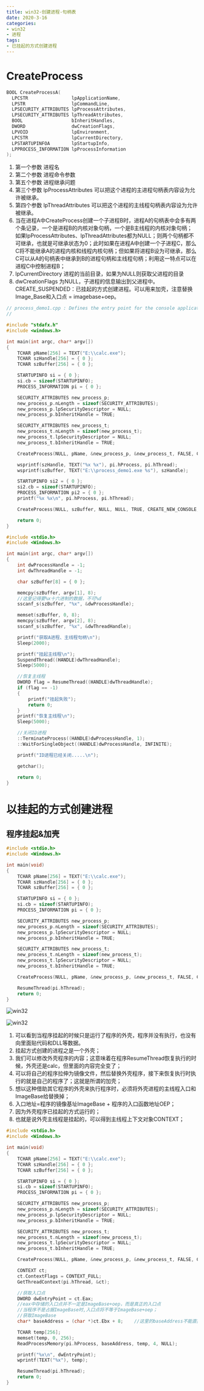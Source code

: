 ```yaml
---
title: win32-创建进程-句柄表
date: 2020-3-16
categories: 
- win32
- 进程
tags: 
- 已挂起的方式创建进程
---
```


# CreateProcess

```c
BOOL CreateProcessA(
  LPCSTR                lpApplicationName,
  LPSTR                 lpCommandLine,
  LPSECURITY_ATTRIBUTES lpProcessAttributes,
  LPSECURITY_ATTRIBUTES lpThreadAttributes,
  BOOL                  bInheritHandles,
  DWORD                 dwCreationFlags,
  LPVOID                lpEnvironment,
  LPCSTR                lpCurrentDirectory,
  LPSTARTUPINFOA        lpStartupInfo,
  LPPROCESS_INFORMATION lpProcessInformation
);
```

1. 第一个参数   进程名
2. 第二个参数   进程命令参数
3. 第五个参数   进程继承问题
4. 第三个参数   lpProcessAttributes 可以把这个进程的主进程句柄表内容设为允许被继承。
5. 第四个参数   lpThreadAttributes  可以把这个进程的主线程句柄表内容设为允许被继承。
6. 当在进程A中CreateProcess创建一个子进程B时，进程A的句柄表中会多有两个条记录，一个是进程B的内核对象句柄，一个是B主线程的内核对象句柄；如果lpProcessAttributes、lpThreadAttributes都为NULL；则两个句柄都不可继承，也就是可继承状态为0；此时如果在进程A中创建一个子进程C，那么C将不能继承A的进程内核和线程内核句柄；但如果将进程B设为可继承，那么C可以从A的句柄表中继承到B的进程句柄和主线程句柄；利用这一特点可以在进程C中控制进程B；
1. lpCurrentDirectory   进程的当前目录，如果为NULL则获取父进程的目录
2. dwCreationFlags  为NULL，子进程的信息输出到父进程中。CREATE_SUSPENDED：已挂起的方式创建进程。可以用来加壳，注意替换Image_Base和入口点 = imagebase+oep。

```c
// process_demo1.cpp : Defines the entry point for the console application.
//

#include "stdafx.h"
#include <windows.h>

int main(int argc, char* argv[])
{
	TCHAR pName[256] = TEXT("E:\\calc.exe");
	TCHAR szHandle[256] = { 0 };
	TCHAR szBuffer[256] = { 0 };

	STARTUPINFO si = { 0 };
	si.cb = sizeof(STARTUPINFO);
	PROCESS_INFORMATION pi = { 0 };

	SECURITY_ATTRIBUTES new_process_p;
	new_process_p.nLength = sizeof(SECURITY_ATTRIBUTES);
	new_process_p.lpSecurityDescriptor = NULL;
	new_process_p.bInheritHandle = TRUE;

	SECURITY_ATTRIBUTES new_process_t;
	new_process_t.nLength = sizeof(new_process_t);
	new_process_t.lpSecurityDescriptor = NULL;
	new_process_t.bInheritHandle = TRUE;

	CreateProcess(NULL, pName, &new_process_p, &new_process_t, FALSE, CREATE_NEW_CONSOLE, NULL, NULL, &si, &pi);

	wsprintf(szHandle, TEXT("%x %x"), pi.hProcess, pi.hThread);
	wsprintf(szBuffer, TEXT("E:\\process_demo1.exe %s"), szHandle);

	STARTUPINFO si2 = { 0 };
	si2.cb = sizeof(STARTUPINFO);
	PROCESS_INFORMATION pi2 = { 0 };
	printf("%x %x\n", pi.hProcess, pi.hThread);

	CreateProcess(NULL, szBuffer, NULL, NULL, TRUE, CREATE_NEW_CONSOLE, NULL, NULL, &si2, &pi2);

	return 0;
}
```

```c
#include <stdio.h>
#include <Windows.h>

int main(int argc, char* argv[])
{
	int dwProcessHandle = -1;
	int dwThreadHandle = -1;

	char szBuffer[8] = { 0 };

	memcpy(szBuffer, argv[1], 8);
    //这里记得要%x十六进制的数据，不可%d
	sscanf_s(szBuffer, "%x", &dwProcessHandle);

	memset(szBuffer, 0, 8);
	memcpy(szBuffer, argv[2], 8);
	sscanf_s(szBuffer, "%x", &dwThreadHandle);

	printf("获取A进程、主线程句柄\n");
	Sleep(2000);

	printf("挂起主线程\n");
	SuspendThread((HANDLE)dwThreadHandle);
	Sleep(5000);

	//恢复主线程                        
	DWORD flag = ResumeThread((HANDLE)dwThreadHandle);
	if (flag == -1)
	{
		printf("挂起失败");
		return 0;
	}
	printf("恢复主线程\n");
	Sleep(5000);

	//关闭ID进程                        
	::TerminateProcess((HANDLE)dwProcessHandle, 1);
	::WaitForSingleObject((HANDLE)dwProcessHandle, INFINITE);

	printf("ID进程已经关闭.....\n");

	getchar();
	
	return 0;
}
```

# 以挂起的方式创建进程
## 程序挂起&加壳

```c
#include <stdio.h>
#include <Windows.h>

int main(void)
{
	TCHAR pName[256] = TEXT("E:\\calc.exe");
	TCHAR szHandle[256] = { 0 };
	TCHAR szBuffer[256] = { 0 };

	STARTUPINFO si = { 0 };
	si.cb = sizeof(STARTUPINFO);
	PROCESS_INFORMATION pi = { 0 };

	SECURITY_ATTRIBUTES new_process_p;
	new_process_p.nLength = sizeof(SECURITY_ATTRIBUTES);
	new_process_p.lpSecurityDescriptor = NULL;
	new_process_p.bInheritHandle = TRUE;

	SECURITY_ATTRIBUTES new_process_t;
	new_process_t.nLength = sizeof(new_process_t);
	new_process_t.lpSecurityDescriptor = NULL;
	new_process_t.bInheritHandle = TRUE;

	CreateProcess(NULL, pName, &new_process_p, &new_process_t, FALSE, CREATE_SUSPENDED, NULL, NULL, &si, &pi);

	ResumeThread(pi.hThread);
	return 0;
}
```


![win32](/images/win32/win32-42.png)

![win32](/images/win32/win32-43.png)

1. 可以看到当程序挂起的时候只是运行了程序的外壳，程序并没有执行，也没有向里面贴代码和DLL等数据。
2. 挂起方式创建的进程之是一个外壳；
3. 我们可以修改外壳程序的内容；这意味着在程序ResumeThread恢复执行的时候，外壳还是calc，但里面的内容完全变了；
4. 可以将自己的程序拉伸为镜像文件，然后替换外壳程序，接下来恢复执行时执行的就是自己的程序了；这就是所谓的加壳；
5. 想以这种借助其它程序的外壳来执行程序时，必须将外壳进程的主线程入口和ImageBase给替换掉；
6. 入口地址=程序的镜像基址ImageBase + 程序的入口函数地址OEP；
7. 因为外壳程序已挂起的方式运行的；
8. 也就是说外壳主线程是挂起的，可以得到主线程上下文对象CONTEXT；

```c
#include <stdio.h>
#include <Windows.h>

int main(void)
{
	TCHAR pName[256] = TEXT("E:\\calc.exe");
	TCHAR szHandle[256] = { 0 };
	TCHAR szBuffer[256] = { 0 };

	STARTUPINFO si = { 0 };
	si.cb = sizeof(STARTUPINFO);
	PROCESS_INFORMATION pi = { 0 };

	SECURITY_ATTRIBUTES new_process_p;
	new_process_p.nLength = sizeof(SECURITY_ATTRIBUTES);
	new_process_p.lpSecurityDescriptor = NULL;
	new_process_p.bInheritHandle = TRUE;

	SECURITY_ATTRIBUTES new_process_t;
	new_process_t.nLength = sizeof(new_process_t);
	new_process_t.lpSecurityDescriptor = NULL;
	new_process_t.bInheritHandle = TRUE;

	CreateProcess(NULL, pName, &new_process_p, &new_process_t, FALSE, CREATE_SUSPENDED, NULL, NULL, &si, &pi);

	CONTEXT ct;
	ct.ContextFlags = CONTEXT_FULL;
	GetThreadContext(pi.hThread, &ct);

	//获取入口点
	DWORD dwEntryPoint = ct.Eax;    
	//eax中存储的入口点并不一定是ImageBase+oep，而是真正的入口点
	//当程序不是占据ImageBase时,入口点将不等于ImageBase+oep；
	//获取ImageBase
	char* baseAddress = (char *)ct.Ebx + 8;    //这里的baseAddress不能直接输出

	TCHAR temp[256];
	memset(temp, 0, 256);
	ReadProcessMemory(pi.hProcess, baseAddress, temp, 4, NULL);

	printf("%x\n", dwEntryPoint);
	wprintf(TEXT("%x"), temp);

	ResumeThread(pi.hThread);
	return 0;
}
```